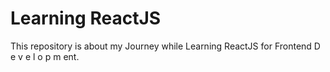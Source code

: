 # Learning ReactJS

This repository is about my Journey while Learning ReactJS for Frontend D e v e l o p m ent.


